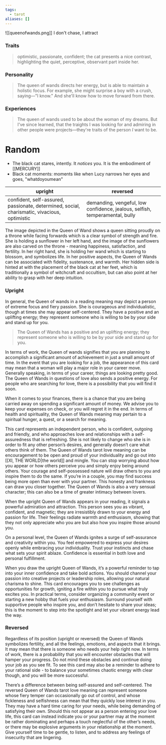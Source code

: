 ```yaml
---
tags:
  - tarot
aliases: []
---
```

![[queenofwands.png]]
I don't chase, I attract

### Traits
> optimistic, passionate, confident; the cat presents a nice contrast, highlighting the quiet, perceptive, observant part inside her.

### Personality
> The queen of wands directs her energy, but is able to maintain a holistic focus. For example, she might surprise a boy with a crush, saying—"I know." And she'll know how to move forward from there.

### Experiences
> The queen of wands used to be about the woman of my dreams. But I've since learned, that the traights I was looking for and admiring in other people were projects—they're traits of the person *I* want to be.


# Random
- The black cat stares, intently. It *notices* you. It is the embodiment of [[MERCURY]]
- Black cat moments: moments like when Lucy narrows her eyes and goes, "whatdoyoumean"


| upright                                                                                     | reversed                                                                    |
| ------------------------------------------------------------------------------------------- | --------------------------------------------------------------------------- |
| confident, self-assured, passionate, determined, social, charismatic, vivacious, optimistic | demanding, vengeful, low confidence, jealous, selfish, temperamental, bully |

The image depicted in the Queen of Wand shows a queen sitting proudly on a throne while facing forwards which is a clear symbol of strength and fire. She is holding a sunflower in her left hand, and the image of the sunflowers are also carved on the throne - meaning happiness, satisfaction, and fertility. In her right hand, she is holding her wand which is starting to blossom, and symbolizes life. In her positive aspects, the Queen of Wands can be associated with fidelity, sustenance, and warmth. Her hidden side is hinted at with the placement of the black cat at her feet, which is traditionally a symbol of witchcraft and occultism, but can also point at her ability to grasp with her deep intuition.

### Upright
In general, the Queen of wands in a reading meaning may depict a person of extreme focus and fiery passion. She is courageous and individualistic, though at times she may appear self-centered. They have a positive and an uplifting energy; they represent someone who is willing to be by your side and stand up for you. 

> The Queen of Wands has a positive and an uplifting energy; they represent someone who is willing to be by your side and stand up for you. 

In terms of work, the Queen of wands signifies that you are planning to accomplish a significant amount of achievement in just a small amount of time. In the event that you are looking for a job, the appearance of this card may mean that a woman will play a major role in your career move. Generally speaking, in terms of your career, things are looking pretty good. The Queen of Wands in questions of love also sends a positive energy. For people who are searching for love, there is a possibility that you will find it soon.  
  
When it comes to your finances, there is a chance that you are being carried away on spending a significant amount of money. We advise you to keep your expenses on check, or you will regret it in the end. In terms of health and spirituality, the Queen of Wands meaning may pertain to a spiritual hunger, a quest, or a search for meaning.

This card represents an independent person, who is confident, outgoing and friendly, and who approaches love and relationships with a self-assuredness that is refreshing. She is not likely to change who she is in order to fit any other person’s desires, and generally doesn’t care what others think of them. The Queen of Wands tarot love meaning can be encouragement to be open and proud of your individuality and go out into [[XI, THE WORLD|the world]] and mingle. You can stop worrying about how you appear or how others perceive you and simply enjoy being around others. Your courage and self-possessed nature will draw others to you and inspire them to do the same. If you’re in a couple, you may find success being more open than ever with your partner. This honesty and frankness can draw you closer together. The Queen of Wands is also a very sensual character; this can also be a time of greater intimacy between lovers.

When the upright Queen of Wands appears in your reading, it signals a powerful admiration and attraction. This person sees you as vibrant, confident, and magnetic; they are irresistibly drawn to your energy and passion for life. Their feelings radiate warmth and enthusiasm, showing that they not only appreciate who you are but also how you inspire those around you.  
  
On a personal level, the Queen of Wands ignites a surge of self-assurance and creativity within you. You feel empowered to express your desires openly while embracing your individuality. Trust your instincts and chase what sets your spirit ablaze. Confidence is essential in both love and personal fulfillment.

When you draw the upright Queen of Wands, it’s a powerful reminder to tap into your inner confidence and take bold actions. You should channel your passion into creative projects or leadership roles, allowing your natural charisma to shine. This card encourages you to see challenges as opportunities for growth, igniting a fire within you to pursue what truly excites you. In practical terms, consider organizing a community event or starting a new hobby that fuels your enthusiasm. Surround yourself with supportive people who inspire you, and don’t hesitate to share your ideas; this is the moment to step into the spotlight and let your vibrant energy lead the way.

### Reversed
Regardless of its position (upright or reversed) the Queen of Wands symbolizes fertility, and all the feelings, emotions, and aspects that it brings. It may mean that there is someone who needs your help right now. In terms of work, there is a probability that you will encounter obstacles that will hamper your progress. Do not mind these obstacles and continue doing your job as you see fit. To see this card may also be a reminder to adhere to your rational side - to balance your sometimes chaotic energy with clear though, and you will be more successful.

There’s a difference between being self-assured and self-centered. The reversed Queen of Wands tarot love meaning can represent someone whose fiery temper can occasionally go out of control, and whose fickleness and selfishness can mean that they quickly lose interest in you. They may have a hard time caring for your needs, while being demanding of satisfying their own. Should this not appear as a person entering your love life, this card can instead indicate you or your partner may at the moment be rather dominating and perhaps a touch neglectful of the other’s needs, or there may be explosive arguments in your relationship at the moment. Give yourself time to be gentle, to listen, and to address any feelings of insecurity that are lingering.

